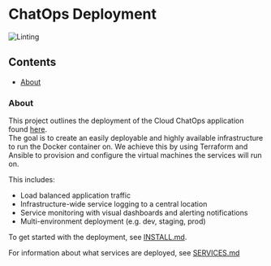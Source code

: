 # ChatOps Deployment

![Linting](https://github.com/stfc/SCD-OpenStack-Utils/actions/workflows/chatops.yaml/badge.svg)

## Contents

- [About](#about)

### About

This project outlines the deployment of the Cloud ChatOps application found 
[here](https://github.com/stfc/cloud-docker-images/tree/master/cloud-chatops).  
The goal is to create an easily deployable and highly available infrastructure
to run the Docker container on. We achieve this by using Terraform and Ansible
to provision and configure the virtual machines the services will run on.

This includes:
- Load balanced application traffic
- Infrastructure-wide service logging to a central location
- Service monitoring with visual dashboards and alerting notifications
- Multi-environment deployment (e.g. dev, staging, prod)

To get started with the deployment, see [INSTALL.md](docs/INSTALL.md).

For information about what services are deployed, see [SERVICES.md](docs/SERVICES.md)
